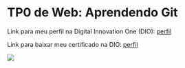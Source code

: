 <h1>TP0 de Web: Aprendendo Git</h1>

Link para meu perfil na Digital Innovation One (DIO):
<a href="https://web.digitalinnovation.one/users/giuliolsc1405?tab=achievements">
  perfil
</a>

Link para baixar meu certificado na DIO:
<a href="https://certificates.digitalinnovation.one/70A61E2E">
  perfil
</a>

<img src="https://fegemo.github.io/cefet-web/images/medalha-curso-git-na-dio.png">